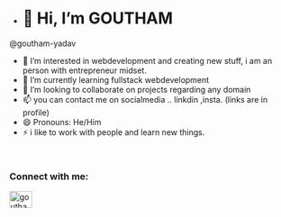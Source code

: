 - <h1>👋 Hi, I’m GOUTHAM </h1>
@goutham-yadav
- 👀 I’m interested in webdevelopment and creating new stuff, i am an person with  entrepreneur midset.
- 🌱 I’m currently learning fullstack webdevelopment
- 💞️ I’m looking to collaborate on projects regarding any domain 
- 📫 you can contact me on socialmedia .. linkdin ,insta. (links are in profile)
- 😄 Pronouns: He/Him
- ⚡ i like to work with people and learn new things.
<br>
<h3 align="left">Connect with me:</h3>
<p align="left">
<a href="https://www.instagram.com/im_goutham._?igsh=NzI4cHNsdGt2ODIx" target="blank"><img align="center" src="https://raw.githubusercontent.com/rahuldkjain/github-profile-readme-generator/master/src/images/icons/Social/instagram.svg" alt="goutham" height="30" width="40" /></a>
</p>

